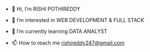 - 👋 Hi, I’m  RISHI POTHIREDDY
- 👀 I’m interested in WEB DEVELOPMENT & FULL STACK 
- 🌱 I’m currently learning DATA ANALYST 

- 📫 How to reach me rishireddy247@gmail.com


<!---
rishi7788/rishi7788 is a ✨ special ✨ repository because its `README.md` (this file) appears on your GitHub profile.
You can click the Preview link to take a look at your changes.
--->
